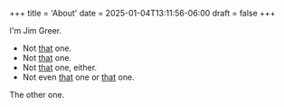 +++
title = 'About'
date = 2025-01-04T13:11:56-06:00
draft = false
+++

I'm Jim Greer.
- Not [that](https://jackryan.fandom.com/wiki/James_Greer) one.
- Not [that](https://www.linkedin.com/in/jimgreer/) one.
- Not [that](https://instagram.com/jim_____greer/) one, either.
- Not even [that](https://www.imdb.com/name/nm0007079/) one or [that](http://digitalchildren.net/) one.

The other one.

